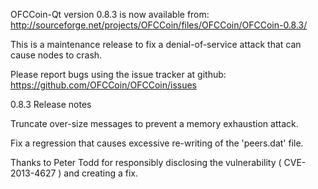 OFCCoin-Qt version 0.8.3 is now available from:
  http://sourceforge.net/projects/OFCCoin/files/OFCCoin/OFCCoin-0.8.3/

This is a maintenance release to fix a denial-of-service attack that
can cause nodes to crash.

Please report bugs using the issue tracker at github:
  https://github.com/OFCCoin/OFCCoin/issues

0.8.3 Release notes

Truncate over-size messages to prevent a memory exhaustion attack.

Fix a regression that causes excessive re-writing of the 'peers.dat' file.


Thanks to Peter Todd for responsibly disclosing the vulnerability
( CVE-2013-4627 ) and creating a fix.
